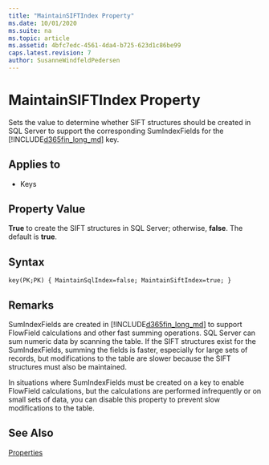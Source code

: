 ```yaml
---
title: "MaintainSIFTIndex Property"
ms.date: 10/01/2020
ms.suite: na
ms.topic: article
ms.assetid: 4bfc7edc-4561-4da4-b725-623d1c86be99
caps.latest.revision: 7
author: SusanneWindfeldPedersen
---
```


# MaintainSIFTIndex Property

Sets the value to determine whether SIFT structures should be created in SQL Server to support the corresponding SumIndexFields for the [!INCLUDE[d365fin_long_md](../includes/d365fin_long_md.md)] key.  
  
## Applies to  

- Keys  
  
## Property Value  

**True** to create the SIFT structures in SQL Server; otherwise, **false**. The default is **true**. 

## Syntax

```AL
key(PK;PK) { MaintainSqlIndex=false; MaintainSiftIndex=true; }
``` 
  
## Remarks

SumIndexFields are created in [!INCLUDE[d365fin_long_md](../includes/d365fin_long_md.md)] to support FlowField calculations and other fast summing operations. SQL Server can sum numeric data by scanning the table. If the SIFT structures exist for the SumIndexFields, summing the fields is faster, especially for large sets of records, but modifications to the table are slower because the SIFT structures must also be maintained.  
  
In situations where SumIndexFields must be created on a key to enable FlowField calculations, but the calculations are performed infrequently or on small sets of data, you can disable this property to prevent slow modifications to the table.  
  
## See Also  

[Properties](devenv-properties.md)